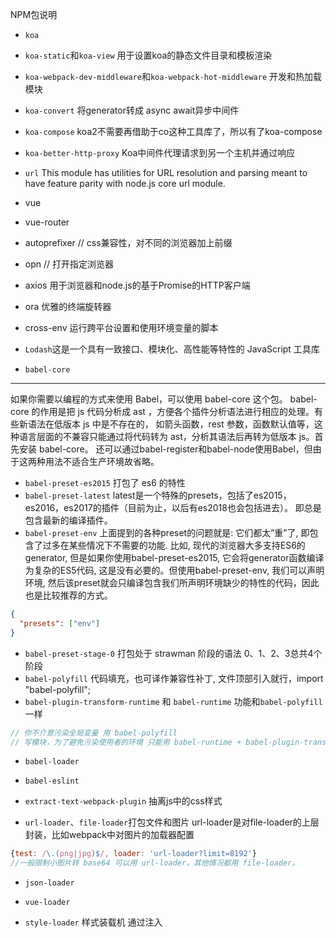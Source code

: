 NPM包说明

* `koa`
* `koa-static`和`koa-view` 用于设置koa的静态文件目录和模板渲染
* `koa-webpack-dev-middleware`和`koa-webpack-hot-middleware` 开发和热加载模块
* `koa-convert` 将generator转成 async await异步中间件
* `koa-compose` koa2不需要再借助于co这种工具库了，所以有了koa-compose
* `koa-better-http-proxy` Koa中间件代理请求到另一个主机并通过响应
* `url` This module has utilities for URL resolution and parsing meant to have feature parity with node.js core url module.

* vue
* vue-router
* autoprefixer // css兼容性，对不同的浏览器加上前缀
* opn // 打开指定浏览器
* axios 用于浏览器和node.js的基于Promise的HTTP客户端
* ora 优雅的终端旋转器
* cross-env 运行跨平台设置和使用环境变量的脚本
* `Lodash`这是一个具有一致接口、模块化、高性能等特性的 JavaScript 工具库
  
* `babel-core`
---
如果你需要以编程的方式来使用 Babel，可以使用 babel-core 这个包。
babel-core 的作用是把 js 代码分析成 ast ，方便各个插件分析语法进行相应的处理。有些新语法在低版本 js 中是不存在的，
如箭头函数，rest 参数，函数默认值等，这种语言层面的不兼容只能通过将代码转为 ast，分析其语法后再转为低版本 js。首先安装 babel-core。
还可以通过babel-register和babel-node使用Babel，但由于这两种用法不适合生产环境故省略。

* `babel-preset-es2015`  打包了 es6 的特性
* `babel-preset-latest`
latest是一个特殊的presets，包括了es2015，es2016，es2017的插件（目前为止，以后有es2018也会包括进去）。
即总是包含最新的编译插件。
* `babel-preset-env`
 上面提到的各种preset的问题就是: 它们都太”重”了, 即包含了过多在某些情况下不需要的功能. 比如,
 现代的浏览器大多支持ES6的generator, 但是如果你使用babel-preset-es2015,
 它会将generator函数编译为复杂的ES5代码, 这是没有必要的。但使用babel-preset-env, 我们可以声明环境, 然后该preset就会只编译包含我们所声明环境缺少的特性的代码，因此也是比较推荐的方式。
```json
{
  "presets": ["env"]
}

```
* `babel-preset-stage-0` 打包处于 strawman 阶段的语法 0、1、2、3总共4个阶段
* `babel-polyfill`  代码填充，也可译作兼容性补丁, 文件顶部引入就行，import "babel-polyfill";
* `babel-plugin-transform-runtime` 和 `babel-runtime` 功能和`babel-polyfill`一样
```js
// 你不介意污染全局变量 用 babel-polyfill
// 写模块，为了避免污染使用者的环境 只能用 babel-runtime + babel-plugin-transform-runtime。
```
* `babel-loader`
* `babel-eslint`


* `extract-text-webpack-plugin` 抽离js中的css样式
* `url-loader`、`file-loader`打包文件和图片 url-loader是对file-loader的上层封装，比如webpack中对图片的加载器配置
```js
{test: /\.(png|jpg)$/, loader: 'url-loader?limit=8192'}
//一般限制小图片转 base64 可以用 url-loader，其他情况都用 file-loader。
```
* `json-loader`
* `vue-loader`
* `style-loader` 样式装载机 通过注入<style>标签将CSS添加到DOM
* `stylus-loader` 
* `stylus` stylus预处理

* `postcss-loader` webpack通过postcss-loader添加浏览器前缀
* `postcss-pxtorem` 用于从像素单元生成rem单位，移动端解决适配方案
* `chalk`  颜色插件
```js
const name = 'Sindre';
console.log(chalk.green('Hello %s'), name);
//=> 'Hello Sindre' 
```

* `ip` 获取ip地址
* `localforage` 离线数据缓存 替代localStorage
```js
/** localStorage 能够让你实现基本的数据存储，但它的速度慢，而且不能处理二进制数据。IndexedDB 和 WebSQL 是异步的，速度快，支持大数据集，但他们的API 使用起来有点复杂。不仅如此，IndexedDB 和 WebSQL 没有被所有的主流的浏览器厂商支持，这种情况最近也不太可能改变。

　　Mozilla 开发了一个叫 localForage 的库 ，使得离线数据存储在任何浏览器都是一项容易的任务。

　　localForage 是一个使用非常简单的 JavaScript 库的，提供了 get，set，remove，clear 和 length 等等 API，还具有以下特点：

支持回调的异步 API；
支持 IndexedDB，WebSQL 和 localStorage 三种存储模式（自动为你加载最佳的驱动程序）；
支持 BLOB 和任意类型的数据，让您可以存储图片，文件等等。
支持 ES6 Promises；
**/
```

* webpack
* `friendly-errors-webpack-plugin`  识别某些类别的Webpack错误并进行清理，聚合和优先排序，以提供更好的开发者体验
* `html-webpack-plugin` 优化Lodash。 这个插件用来简化创建服务于 webpack bundle 的 HTML 文件，尤其是对于在文件名中包含了 hash 值，

![其他详细文案可以参考WEBPACK](http://www.css88.com/doc/webpack/)
